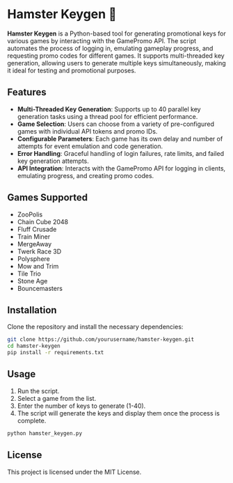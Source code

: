 # Hamster Keygen 🐹

**Hamster Keygen** is a Python-based tool for generating promotional keys for various games by interacting with the GamePromo API. The script automates the process of logging in, emulating gameplay progress, and requesting promo codes for different games. It supports multi-threaded key generation, allowing users to generate multiple keys simultaneously, making it ideal for testing and promotional purposes.

## Features
- **Multi-Threaded Key Generation**: Supports up to 40 parallel key generation tasks using a thread pool for efficient performance.
- **Game Selection**: Users can choose from a variety of pre-configured games with individual API tokens and promo IDs.
- **Configurable Parameters**: Each game has its own delay and number of attempts for event emulation and code generation.
- **Error Handling**: Graceful handling of login failures, rate limits, and failed key generation attempts.
- **API Integration**: Interacts with the GamePromo API for logging in clients, emulating progress, and creating promo codes.

## Games Supported
- ZooPolis
- Chain Cube 2048
- Fluff Crusade
- Train Miner
- MergeAway
- Twerk Race 3D
- Polysphere
- Mow and Trim
- Tile Trio
- Stone Age
- Bouncemasters

## Installation
Clone the repository and install the necessary dependencies:

```bash
git clone https://github.com/yourusername/hamster-keygen.git
cd hamster-keygen
pip install -r requirements.txt
```

## Usage
1. Run the script.
2. Select a game from the list.
3. Enter the number of keys to generate (1-40).
4. The script will generate the keys and display them once the process is complete.

```bash
python hamster_keygen.py
```

## License
This project is licensed under the MIT License.

